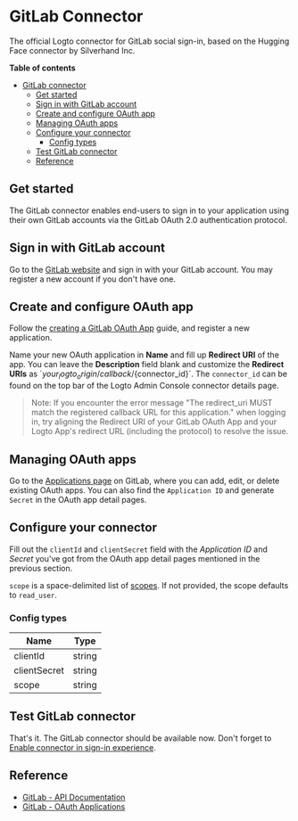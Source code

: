 # GitLab Connector

The official Logto connector for GitLab social sign-in, based on the Hugging Face connector by Silverhand Inc.

**Table of contents**

- [GitLab connector](#gitlab-connector)
  - [Get started](#get-started)
  - [Sign in with GitLab account](#sign-in-with-gitlab-account)
  - [Create and configure OAuth app](#create-and-configure-oauth-app)
  - [Managing OAuth apps](#managing-oauth-apps)
  - [Configure your connector](#configure-your-connector)
    - [Config types](#config-types)
  - [Test GitLab connector](#test-gitlab-connector)
  - [Reference](#reference)

## Get started

The GitLab connector enables end-users to sign in to your application using their own GitLab accounts via the GitLab OAuth 2.0 authentication protocol.

## Sign in with GitLab account

Go to the [GitLab website](https://gitlab.com/) and sign in with your GitLab account. You may register a new account if you don't have one.

## Create and configure OAuth app

Follow the [creating a GitLab OAuth App](https://docs.gitlab.com/ee/integration/oauth_provider.html) guide, and register a new application.

Name your new OAuth application in **Name** and fill up **Redirect URI** of the app. You can leave the **Description** field blank and customize the **Redirect URIs** as \`${your_logto_origin}/callback/${connector_id}\`. The `connector_id` can be found on the top bar of the Logto Admin Console connector details page.

> Note: If you encounter the error message "The redirect_uri MUST match the registered callback URL for this application." when logging in, try aligning the Redirect URI of your GitLab OAuth App and your Logto App's redirect URL (including the protocol) to resolve the issue.

## Managing OAuth apps

Go to the [Applications page](https://gitlab.com/-/profile/applications) on GitLab, where you can add, edit, or delete existing OAuth apps. You can also find the `Application ID` and generate `Secret` in the OAuth app detail pages.

## Configure your connector

Fill out the `clientId` and `clientSecret` field with the _Application ID_ and _Secret_ you've got from the OAuth app detail pages mentioned in the previous section.

`scope` is a space-delimited list of [scopes](https://docs.gitlab.com/ee/integration/oauth_provider.html#authorized-applications). If not provided, the scope defaults to `read_user`.

### Config types

| Name         | Type   |
|--------------|--------|
| clientId     | string |
| clientSecret | string |
| scope        | string |

## Test GitLab connector

That's it. The GitLab connector should be available now. Don't forget to [Enable connector in sign-in experience](https://docs.logto.io/docs/recipes/configure-connectors/social-connector/enable-social-sign-in/).

## Reference

- [GitLab - API Documentation](https://docs.gitlab.com/ee/api/)
- [GitLab - OAuth Applications](https://docs.gitlab.com/ee/integration/oauth_provider.html)